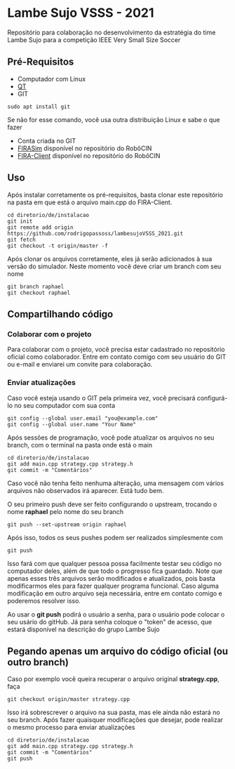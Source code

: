 # Lambe Sujo VSSS - 2021
Repositório para colaboração no desenvolvimento da estratégia do time Lambe Sujo para a competição IEEE Very Small Size Soccer

## Pré-Requisitos

* Computador com Linux
* [QT](https://www.qt.io/download)
* GIT
```
sudo apt install git
```
Se não for esse comando, você usa outra distribuição Linux e sabe o que fazer
* Conta criada no GIT
* [FIRASim](https://github.com/robocin/FIRASim) disponível no repositório do RobôCIN
* [FIRA-Client](https://github.com/robocin/fira-client) disponível no repositório do RobôCIN

## Uso

Após instalar corretamente os pré-requisitos, basta clonar este repositório na pasta em que está o arquivo main.cpp do FIRA-Client.

```
cd diretorio/de/instalacao
git init
git remote add origin https://github.com/rodrigopassoss/lambesujoVSSS_2021.git
git fetch
git checkout -t origin/master -f
```
Após clonar os arquivos corretamente, eles já serão adicionados à sua versão do simulador. Neste momento você deve criar um branch com seu nome

```
git branch raphael
git checkout raphael
```

## Compartilhando código

### Colaborar com o projeto

Para colaborar com o projeto, você precisa estar cadastrado no repositório oficial como colaborador. Entre em contato comigo com seu usuário do GIT ou e-mail e enviarei um convite para colaboração.

### Enviar atualizações

Caso você esteja usando o GIT pela primeira vez, você precisará configurá-lo no seu computador com sua conta

```
git config --global user.email "you@example.com"
git config --global user.name "Your Name"
```

Após sessões de programação, você pode atualizar os arquivos no seu branch, com o terminal na pasta onde está o main 

```
cd diretorio/de/instalacao
git add main.cpp strategy.cpp strategy.h
git commit -m "Comentários"
```

Caso você não tenha feito nenhuma alteração, uma mensagem com vários arquivos não observados irá aparecer. Está tudo bem.

O seu primeiro push deve ser feito configurando o upstream, trocando o nome **raphael** pelo nome do seu branch

```
git push --set-upstream origin raphael
```

Após isso, todos os seus pushes podem ser realizados simplesmente com

```
git push
```

Isso fará com que qualquer pessoa possa facilmente testar seu código no computador deles, além de que todo o progresso fica guardado. Note que apenas esses três arquivos serão modificados e atualizados, pois basta modificarmos eles para fazer qualquer programa funcional. Caso alguma modificação em outro arquivo seja necessária, entre em contato comigo e poderemos resolver isso.

Ao usar o **git push** podirá o usuário a senha, para o usuário pode colocar o seu usário do gitHub. Já para senha coloque o "token" de acesso, que estará disponível na descrição do grupo Lambe Sujo

## Pegando apenas um arquivo do código oficial (ou outro branch)

Caso por exemplo você queira recuperar o arquivo original **strategy.cpp**, faça

```
git checkout origin/master strategy.cpp
```

Isso irá sobrescrever o arquivo na sua pasta, mas ele ainda não estará no seu branch. Após fazer quaisquer modificações que desejar, pode realizar o mesmo processo para enviar atualizações 

```
cd diretorio/de/instalacao
git add main.cpp strategy.cpp strategy.h
git commit -m "Comentários"
git push
```

